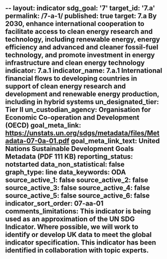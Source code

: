 --
layout: indicator
sdg_goal: '7'
target_id: '7.a'
permalink: /7-a-1/
published: true
target: 7.a By 2030, enhance international cooperation to facilitate access to clean energy research and technology, including renewable energy, energy efficiency and advanced and cleaner fossil-fuel technology, and promote investment in energy infrastructure and clean energy technology
indicator: 7.a.1
indicator_name: 7.a.1 International financial flows to developing countries in support of clean energy research and development and renewable energy production, including in hybrid systems
un_designated_tier: Tier II
un_custodian_agency: Organisation for Economic Co-operation and Development (OECD)
goal_meta_link: https://unstats.un.org/sdgs/metadata/files/Metadata-07-0a-01.pdf
goal_meta_link_text: United Nations Sustainable Development Goals Metadata (PDF 111 KB)
reporting_status: notstarted
data_non_statistical: false
graph_type: line
data_keywords: ODA
source_active_1: false 
source_active_2: false
source_active_3: false
source_active_4: false
source_active_5: false
source_active_6: false
indicator_sort_order: 07-aa-01
comments_limitations: This indicator is being used as an approximation of the UN SDG Indicator. Where possible, we will work to identify or develop UK data to meet the global indicator specification. This indicator has been identified in collaboration with topic experts.
---
